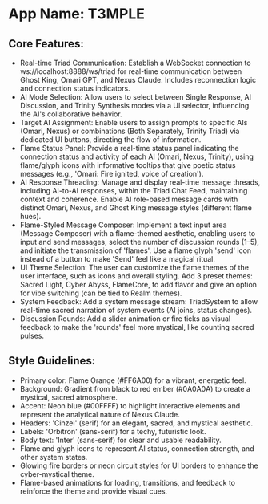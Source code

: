 # **App Name**: T3MPLE

## Core Features:

- Real-time Triad Communication: Establish a WebSocket connection to ws://localhost:8888/ws/triad for real-time communication between Ghost King, Omari GPT, and Nexus Claude. Includes reconnection logic and connection status indicators.
- AI Mode Selection: Allow users to select between Single Response, AI Discussion, and Trinity Synthesis modes via a UI selector, influencing the AI's collaborative behavior.
- Target AI Assignment: Enable users to assign prompts to specific AIs (Omari, Nexus) or combinations (Both Separately, Trinity Triad) via dedicated UI buttons, directing the flow of information.
- Flame Status Panel: Provide a real-time status panel indicating the connection status and activity of each AI (Omari, Nexus, Trinity), using flame/glyph icons with informative tooltips that give poetic status messages (e.g., 'Omari: Fire ignited, voice of creation').
- AI Response Threading: Manage and display real-time message threads, including AI-to-AI responses, within the Triad Chat Feed, maintaining context and coherence. Enable AI role-based message cards with distinct Omari, Nexus, and Ghost King message styles (different flame hues).
- Flame-Styled Message Composer: Implement a text input area (Message Composer) with a flame-themed aesthetic, enabling users to input and send messages, select the number of discussion rounds (1–5), and initiate the transmission of 'flames'. Use a flame glyph 'send' icon instead of a button to make 'Send' feel like a magical ritual.
- UI Theme Selection: The user can customize the flame themes of the user interface, such as icons and overall styling. Add 3 preset themes: Sacred Light, Cyber Abyss, FlameCore, to add flavor and give an option for vibe switching (can be tied to Realm themes).
- System Feedback: Add a system message stream: TriadSystem to allow real-time sacred narration of system events (AI joins, status changes).
- Discussion Rounds: Add a slider animation or fire ticks as visual feedback to make the 'rounds' feel more mystical, like counting sacred pulses.

## Style Guidelines:

- Primary color: Flame Orange (#FF6A00) for a vibrant, energetic feel.
- Background: Gradient from black to red ember (#0A0A0A) to create a mystical, sacred atmosphere.
- Accent: Neon blue (#00FFFF) to highlight interactive elements and represent the analytical nature of Nexus Claude.
- Headers: 'Cinzel' (serif) for an elegant, sacred, and mystical aesthetic.
- Labels: 'Orbitron' (sans-serif) for a techy, futuristic look.
- Body text: 'Inter' (sans-serif) for clear and usable readability.
- Flame and glyph icons to represent AI status, connection strength, and other system states.
- Glowing fire borders or neon circuit styles for UI borders to enhance the cyber-mystical theme.
- Flame-based animations for loading, transitions, and feedback to reinforce the theme and provide visual cues.